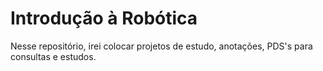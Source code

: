 # Introdução à Robótica
Nesse repositório, irei colocar projetos de estudo, anotações, PDS's para consultas e estudos.